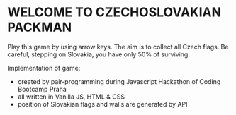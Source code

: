 # WELCOME TO CZECHOSLOVAKIAN PACKMAN

Play this game by using arrow keys. The aim is to collect all Czech flags. Be careful, stepping on Slovakia, you have only 50% of surviving. 

Implementation of game:
- created by pair-programming during Javascript Hackathon of Coding Bootcamp Praha
- all written in Vanilla JS, HTML & CSS
- position of Slovakian flags and walls are generated by API

